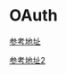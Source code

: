 # OAuth

[参考地址](https://www.bookstack.cn/read/RFC6749.zh-cn/SUMMARY.md)

[参考地址2](https://www.kancloud.cn/gofor/golang-learn/2571762)

